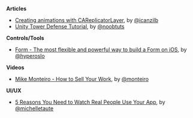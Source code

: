 **Articles**

* [Creating animations with CAReplicatorLayer](http://www.ios-animations-by-emails.com/posts/2015-march#tutorial), by [@icanzilb](https://twitter.com/icanzilb)
* [Unity Tower Defense Tutorial](http://noobtuts.com/unity/tower-defense-game), by [@noobtuts](https://twitter.com/noobtuts)

**Controls/Tools**

* [Form - The most flexible and powerful way to build a Form on iOS](https://github.com/hyperoslo/Form), by [@hyperoslo](https://twitter.com/hyperoslo)


**Videos**

* [Mike Monteiro - How to Sell Your Work](https://vimeo.com/121082134), by [@monteiro](https://twitter.com/monteiro)


**UI/UX**

* [5 Reasons You Need to Watch Real People Use Your App](https://teamgaslight.com/blog/5-reasons-you-need-to-watch-real-people-use-your-app), by [@michelletaute](https://twitter.com/michelletaute)
